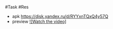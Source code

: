 #Task
#Res
- apk
https://disk.yandex.ru/d/RYYxnTQxQ4y57Q
- preview
[![Watch the video]](https://github.com/MikeTsvirkunov/DC_Laba1_compose/raw/dev/Screen_Recording_20231103-100151_LABA1_compose.mp4)